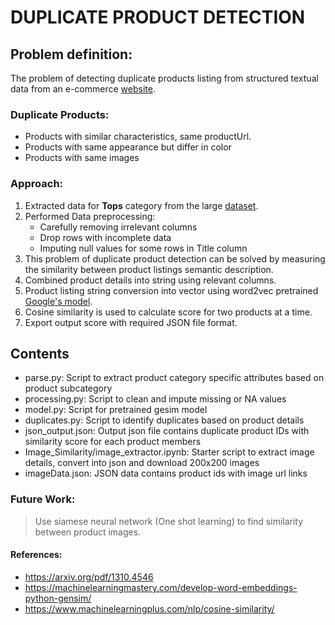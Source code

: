 # DUPLICATE  PRODUCT  DETECTION



## Problem definition:

The problem of detecting duplicate products listing from structured textual data from an e-commerce [website](https://huew.co).

### Duplicate Products:

- Products with similar characteristics, same productUrl. 
- Products with same appearance but differ in color
- Products with same images

### Approach:

1. Extracted data for **Tops** category from the large [dataset](https://huew.blob.core.windows.net/assignments/2oq-c1r).
2. Performed Data preprocessing:
   - Carefully removing irrelevant columns
   - Drop rows with incomplete data 
   - Imputing null values for some rows in Title column
3. This problem of duplicate product detection can be solved by measuring the similarity between product listings semantic description.
4. Combined product details into string using relevant columns.
5. Product listing string conversion into vector using word2vec pretrained [Google's model](https://drive.google.com/file/d/0B7XkCwpI5KDYNlNUTTlSS21pQmM/edit).
6. Cosine similarity is used to calculate score for two products at a time.
7. Export output score with required  JSON file format.



## Contents

- parse.py: Script to extract product category specific attributes based on product subcategory
- processing.py: Script to clean and impute missing or NA values
- model.py: Script for pretrained gesim model
- duplicates.py: Script to identify duplicates based on product details
- json_output.json: Output json file contains duplicate product IDs with similarity score for each product members
- Image_Similarity/image_extractor.ipynb: Starter script to extract image details, convert into json and download 200x200 images
- imageData.json: JSON data contains product ids with image url links 



### Future Work:

> Use siamese neural network (One shot learning) to find similarity between product images.



#### References:

- https://arxiv.org/pdf/1310.4546
- https://machinelearningmastery.com/develop-word-embeddings-python-gensim/
- https://www.machinelearningplus.com/nlp/cosine-similarity/
